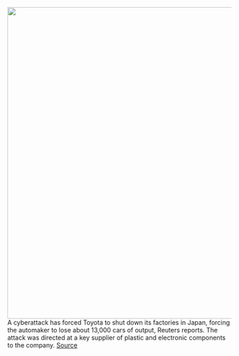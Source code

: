 <img src='https://cdn.vox-cdn.com/thumbor/nGx5Nno2Z-4UETZg22-yozn629I=/0x0:2040x1360/1200x800/filters:focal(857x517:1183x843)/cdn.vox-cdn.com/uploads/chorus_image/image/70560241/akrales_180328_2351_0623.0.jpg' width='700px' /><br/>
A cyberattack has forced Toyota to shut down its factories in Japan, forcing the automaker to lose about 13,000 cars of output, Reuters reports. The attack was directed at a key supplier of plastic and electronic components to the company.
<a href='https://www.theverge.com/2022/2/28/22954688/toyota-cyberattack-factory-shut-down-cars-output'> Source <a/>